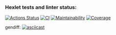 ### Hexlet tests and linter status:
[![Actions Status](https://github.com/Gubanov07/php-project-48/actions/workflows/hexlet-check.yml/badge.svg)](https://github.com/Gubanov07/php-project-48/actions) [![CI](https://github.com/Gubanov07/php-project-48/actions/workflows/ci.yml/badge.svg)](https://github.com/Gubanov07/php-project-48/actions/workflows/ci.yml) [![Maintainability](https://sonarcloud.io/api/project_badges/measure?project=Gubanov07_php-project-48&metric=sqale_rating)](https://sonarcloud.io/summary/new_code?id=Gubanov07_php-project-48) [![Coverage](https://sonarcloud.io/api/project_badges/measure?project=Gubanov07_php-project-48&metric=coverage)](https://sonarcloud.io/summary/new_code?id=Gubanov07_php-project-48)


gendiff:
[![asciicast](https://asciinema.org/a/ALK1w8t2yNl28Wrn8GPtORdEt)](https://asciinema.org/a/ALK1w8t2yNl28Wrn8GPtORdEt)




